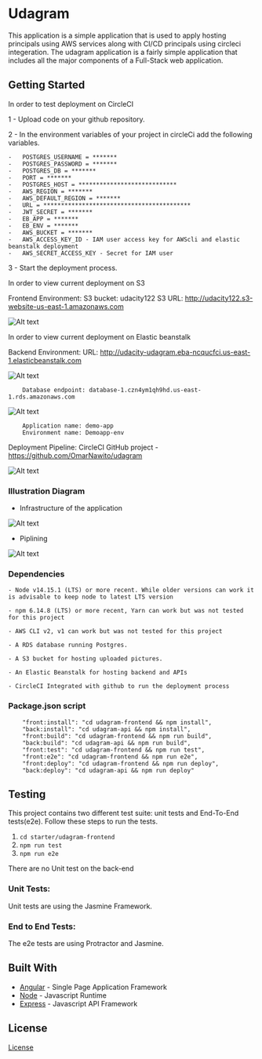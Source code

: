 # Udagram

This application is a simple application that is used to apply hosting principals using AWS services along with CI/CD principals using circleci integeration. 
The udagram application is a fairly simple application that includes all the major components of a Full-Stack web application.

## Getting Started

In order to test deployment on CircleCI 

1 - Upload code on your github repository.

2 - In the environment variables of your project in circleCi add the following variables.

    -   POSTGRES_USERNAME = *******
    -   POSTGRES_PASSWORD = *******
    -   POSTGRES_DB = *******
    -   PORT = *******
    -   POSTGRES_HOST = ****************************
    -   AWS_REGION = *******
    -   AWS_DEFAULT_REGION = *******
    -   URL = ******************************************
    -   JWT_SECRET = *******
    -   EB_APP = *******
    -   EB_ENV = *******
    -   AWS_BUCKET = *******
    -   AWS_ACCESS_KEY_ID - IAM user access key for AWScli and elastic beanstalk deployment
    -   AWS_SECRET_ACCESS_KEY - Secret for IAM user

3 - Start the deployment process.

In order to view current deployment on S3 

Frontend Environment:
        S3 bucket: udacity122
        S3 URL: http://udacity122.s3-website-us-east-1.amazonaws.com

![Alt text](https://github.com/OmarNawito/udagram/blob/master/documents/screenshots/s3.PNG "Frontend Environment")


In order to view current deployment on Elastic beanstalk

Backend Environment:
        URL: http://udacity-udagram.eba-ncqucfci.us-east-1.elasticbeanstalk.com

![Alt text](https://github.com/OmarNawito/udagram/blob/master/documents/screenshots/eb.PNG "Backend Environment")

        Database endpoint: database-1.czn4ym1qh9hd.us-east-1.rds.amazonaws.com

![Alt text](https://github.com/OmarNawito/udagram/blob/master/documents/screenshots/rds.PNG "Database endpoint")

        Application name: demo-app
        Environment name: Demoapp-env

Deployment Pipeline:
        CircleCI 
        GitHub project - https://github.com/OmarNawito/udagram

![Alt text](https://github.com/OmarNawito/udagram/blob/master/documents/screenshots/CircleCI.PNG "Deployment Pipeline")

### Illustration Diagram

- Infrastructure of the application

![Alt text](https://github.com/OmarNawito/udagram/blob/master/documents/screenshots/b8ed48be1946912a5e0da263c1fc8f17.png "Infrastructure of the application")

- Piplining

![Alt text](https://github.com/OmarNawito/udagram/blob/master/documents/screenshots/68747470733a2f2f64302e6177737374617469632e636f6d2f706172746e65722d6e6574776f726b2f517569636b53746172742f646f746e65742d7365727665726c6573732d636963642d6172636869746563747572652e706e67.png "Piplining")

### Dependencies

```
- Node v14.15.1 (LTS) or more recent. While older versions can work it is advisable to keep node to latest LTS version

- npm 6.14.8 (LTS) or more recent, Yarn can work but was not tested for this project

- AWS CLI v2, v1 can work but was not tested for this project

- A RDS database running Postgres.

- A S3 bucket for hosting uploaded pictures.

- An Elastic Beanstalk for hosting backend and APIs

- CircleCI Integrated with github to run the deployment process
```

### Package.json script

        "front:install": "cd udagram-frontend && npm install",
        "back:install": "cd udagram-api && npm install",
        "front:build": "cd udagram-frontend && npm run build",
        "back:build": "cd udagram-api && npm run build",
        "front:test": "cd udagram-frontend && npm run test",
        "front:e2e": "cd udagram-frontend && npm run e2e",
        "front:deploy": "cd udagram-frontend && npm run deploy",
        "back:deploy": "cd udagram-api && npm run deploy"

## Testing

This project contains two different test suite: unit tests and End-To-End tests(e2e). Follow these steps to run the tests.

1. `cd starter/udagram-frontend`
1. `npm run test`
1. `npm run e2e`

There are no Unit test on the back-end

### Unit Tests:

Unit tests are using the Jasmine Framework.

### End to End Tests:

The e2e tests are using Protractor and Jasmine.

## Built With

- [Angular](https://angular.io/) - Single Page Application Framework
- [Node](https://nodejs.org) - Javascript Runtime
- [Express](https://expressjs.com/) - Javascript API Framework

## License

[License](LICENSE.txt)
